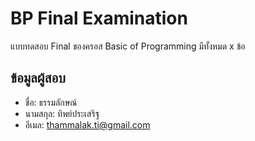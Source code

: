 # BP Final Examination

แบบทดสอบ Final ของครอส Basic of Programming มีทั้งหมด x ข้อ

## ข้อมูลผู้สอบ

- ชื่อ: ธรรมลักษณ์
- นามสกุล: ทิพย์ประเสริฐ
- อีเมล: thammalak.ti@gmail.com
